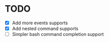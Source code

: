 # TODO

- [x] Add more events supports
- [x] Add nested command supports
- [ ] Simpler bash command completion support
